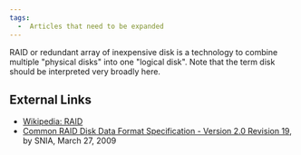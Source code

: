 ```yaml
---
tags:
  -  Articles that need to be expanded
---
```

RAID or redundant array of inexpensive disk is a technology to combine
multiple "physical disks" into one "logical disk". Note that the term
disk should be interpreted very broadly here.

## External Links

- [Wikipedia: RAID](http://en.wikipedia.org/wiki/RAID)
- [Common RAID Disk Data Format Specification - Version 2.0 Revision
  19](http://www.snia.org/sites/default/files/SNIA_DDF_Technical_Position_v2.0.pdf),
  by SNIA, March 27, 2009